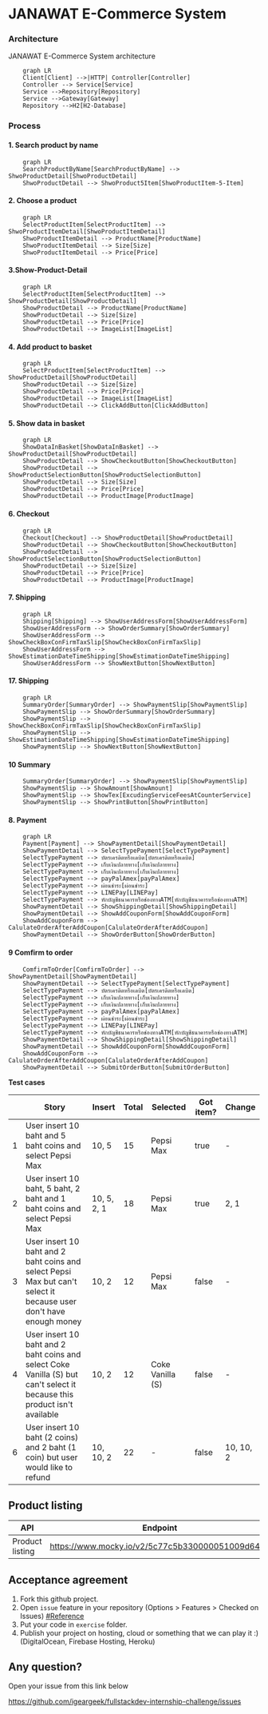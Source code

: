 JANAWAT E-Commerce System
===

### Architecture
JANAWAT E-Commerce System architecture
```mermaid
    graph LR
    Client[Client] -->|HTTP| Controller[Controller]
    Controller --> Service[Service]
    Service -->Repository[Repository]    
    Service -->Gateway[Gateway]
    Repository -->H2[H2-Database]
```
### Process 
#### 1. Search product by name
```mermaid
    graph LR
    SearchProductByName[SearchProductByName] --> ShwoProductDetail[ShwoProductDetail]
    ShwoProductDetail --> ShwoProduct5Item[ShwoProductItem-5-Item]
```
#### 2. Choose a product
```mermaid
    graph LR
    SelectProductItem[SelectProductItem] --> ShwoProductItemDetail[ShwoProductItemDetail]
    ShwoProductItemDetail --> ProductName[ProductName]
    ShwoProductItemDetail --> Size[Size]
    ShwoProductItemDetail --> Price[Price]
```
#### 3.Show-Product-Detail
```mermaid
    graph LR
    SelectProductItem[SelectProductItem] --> ShowProductDetail[ShowProductDetail]
    ShowProductDetail --> ProductName[ProductName]
    ShowProductDetail --> Size[Size]
    ShowProductDetail --> Price[Price]
    ShowProductDetail --> ImageList[ImageList]
```
#### 4. Add product to basket
```mermaid
    graph LR
    SelectProductItem[SelectProductItem] --> ShowProductDetail[ShowProductDetail]
    ShowProductDetail --> Size[Size]
    ShowProductDetail --> Price[Price]
    ShowProductDetail --> ImageList[ImageList]
    ShowProductDetail --> ClickAddButton[ClickAddButton]
``` 
#### 5. Show data in basket
```mermaid
    graph LR
    ShowDataInBasket[ShowDataInBasket] --> ShowProductDetail[ShowProductDetail]
    ShowProductDetail --> ShowCheckoutButton[ShowCheckoutButton]
    ShowProductDetail --> ShowProductSelectionButton[ShowProductSelectionButton]
    ShowProductDetail --> Size[Size]
    ShowProductDetail --> Price[Price]
    ShowProductDetail --> ProductImage[ProductImage]
```
#### 6. Checkout
```mermaid
    graph LR
    Checkout[Checkout] --> ShowProductDetail[ShowProductDetail]
    ShowProductDetail --> ShowCheckoutButton[ShowCheckoutButton]
    ShowProductDetail --> ShowProductSelectionButton[ShowProductSelectionButton]
    ShowProductDetail --> Size[Size]
    ShowProductDetail --> Price[Price]
    ShowProductDetail --> ProductImage[ProductImage]
```
#### 7. Shipping
```mermaid
    graph LR
    Shipping[Shipping] --> ShowUserAddressForm[ShowUserAddressForm]
    ShowUserAddressForm --> ShowOrderSummary[ShowOrderSummary]
    ShowUserAddressForm --> ShowCheckBoxConFirmTaxSlip[ShowCheckBoxConFirmTaxSlip]
    ShowUserAddressForm --> ShowEstimationDateTimeShipping[ShowEstimationDateTimeShipping]
    ShowUserAddressForm --> ShowNextButton[ShowNextButton]
```
#### 17. Shipping
```mermaid
    graph LR
    SummaryOrder[SummaryOrder] --> ShowPaymentSlip[ShowPaymentSlip]
    ShowPaymentSlip --> ShowOrderSummary[ShowOrderSummary]
    ShowPaymentSlip --> ShowCheckBoxConFirmTaxSlip[ShowCheckBoxConFirmTaxSlip]
    ShowPaymentSlip --> ShowEstimationDateTimeShipping[ShowEstimationDateTimeShipping]
    ShowPaymentSlip --> ShowNextButton[ShowNextButton]
```
#### 10 Summary
```mermaid
    SummaryOrder[SummaryOrder] --> ShowPaymentSlip[ShowPaymentSlip]
    ShowPaymentSlip --> ShowAmount[ShowAmount]
    ShowPaymentSlip --> ShowTex[ExcudingServiceFeesAtCounterService]
    ShowPaymentSlip --> ShowPrintButton[ShowPrintButton]
```
#### 8. Payment
```mermaid
    graph LR
    Payment[Payment] --> ShowPaymentDetail[ShowPaymentDetail]
    ShowPaymentDetail --> SelectTypePayment[SelectTypePayment]
    SelectTypePayment --> บัตรเครดิตหรือเดบิต[บัตรเครดิตหรือเดบิต]
    SelectTypePayment --> เก็บเงินปลายทาง[เก็บเงินปลายทาง]
    SelectTypePayment --> เก็บเงินปลายทาง[เก็บเงินปลายทาง]
    SelectTypePayment --> payPalAmex[payPalAmex]
    SelectTypePayment --> ผ่อนชำระ[ผ่อนชำระ]
    SelectTypePayment --> LINEPay[LINEPay]
    SelectTypePayment --> หักบัญชีธนาคารหรือช่องทางATM[หักบัญชีธนาคารหรือช่องทางATM]
    ShowPaymentDetail --> ShowShippingDetail[ShowShippingDetail]
    ShowPaymentDetail --> ShowAddCouponForm[ShowAddCouponForm]
    ShowAddCouponForm --> CalulateOrderAfterAddCoupon[CalulateOrderAfterAddCoupon]
    ShowPaymentDetail --> ShowOrderButton[ShowOrderButton]
```
#### 9 Comfirm to order
```mermaid
    ComfirmToOrder[ComfirmToOrder] --> ShowPaymentDetail[ShowPaymentDetail]
    ShowPaymentDetail --> SelectTypePayment[SelectTypePayment]
    SelectTypePayment --> บัตรเครดิตหรือเดบิต[บัตรเครดิตหรือเดบิต]
    SelectTypePayment --> เก็บเงินปลายทาง[เก็บเงินปลายทาง]
    SelectTypePayment --> เก็บเงินปลายทาง[เก็บเงินปลายทาง]
    SelectTypePayment --> payPalAmex[payPalAmex]
    SelectTypePayment --> ผ่อนชำระ[ผ่อนชำระ]
    SelectTypePayment --> LINEPay[LINEPay]
    SelectTypePayment --> หักบัญชีธนาคารหรือช่องทางATM[หักบัญชีธนาคารหรือช่องทางATM]
    ShowPaymentDetail --> ShowShippingDetail[ShowShippingDetail]
    ShowPaymentDetail --> ShowAddCouponForm[ShowAddCouponForm]
    ShowAddCouponForm --> CalulateOrderAfterAddCoupon[CalulateOrderAfterAddCoupon]
    ShowPaymentDetail --> SubmitOrderButton[SubmitOrderButton]
```



**Test cases**  

|   | Story | Insert | Total | Selected | Got item? | Change |
|---|-------|------------------|------------|-----------|----------|------------|
| 1 |User insert 10 baht and 5 baht coins and select Pepsi Max|10, 5|15|Pepsi Max|true|-|
| 2 |User insert 10 baht, 5 baht, 2 baht and 1 baht coins and select Pepsi Max|10, 5, 2, 1|18|Pepsi Max|true|2, 1|
| 3 |User insert 10 baht and 2 baht coins and select Pepsi Max but can't select it because user don't have enough money|10, 2|12|Pepsi Max|false|-|
| 4 |User insert 10 baht and 2 baht coins and select Coke Vanilla (S) but can't select it because this product isn't available|10, 2|12|Coke Vanilla (S)|false|-|
| 6 |User insert 10 baht (2 coins) and 2 baht (1 coin) but user would like to refund|10, 10, 2|22|-|false|10, 10, 2|


Product listing
---

| API | Endpoint | Method |
|-----|----------|--------|
|Product listing|https://www.mocky.io/v2/5c77c5b330000051009d64c9|GET|

Acceptance agreement
---

1. Fork this github project.
2. Open `issue` feature in your repository (Options > Features > Checked on Issues) [#Reference](https://softwareengineering.stackexchange.com/questions/179468/forking-a-repo-on-github-but-allowing-new-issues-on-the-fork)
3. Put your code in `exercise` folder.
4. Publish your project on hosting, cloud or something that we can play it :) (DigitalOcean, Firebase Hosting, Heroku)

Any question?
---
Open your issue from this link below

https://github.com/igeargeek/fullstackdev-internship-challenge/issues
